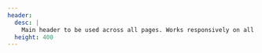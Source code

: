 ```yaml
---
header:
  desc: |
    Main header to be used across all pages. Works responsively on all screen sizes and features quick buttons for search, cart, and profile.
  height: 400
---
```

